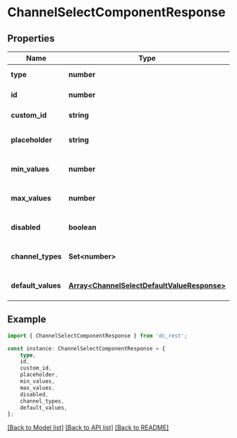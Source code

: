 # ChannelSelectComponentResponse


## Properties

Name | Type | Description | Notes
------------ | ------------- | ------------- | -------------
**type** | **number** |  | [default to undefined]
**id** | **number** |  | [default to undefined]
**custom_id** | **string** |  | [default to undefined]
**placeholder** | **string** |  | [optional] [default to undefined]
**min_values** | **number** |  | [optional] [default to undefined]
**max_values** | **number** |  | [optional] [default to undefined]
**disabled** | **boolean** |  | [optional] [default to undefined]
**channel_types** | **Set&lt;number&gt;** |  | [optional] [default to undefined]
**default_values** | [**Array&lt;ChannelSelectDefaultValueResponse&gt;**](ChannelSelectDefaultValueResponse.md) |  | [optional] [default to undefined]

## Example

```typescript
import { ChannelSelectComponentResponse } from 'dc_rest';

const instance: ChannelSelectComponentResponse = {
    type,
    id,
    custom_id,
    placeholder,
    min_values,
    max_values,
    disabled,
    channel_types,
    default_values,
};
```

[[Back to Model list]](../README.md#documentation-for-models) [[Back to API list]](../README.md#documentation-for-api-endpoints) [[Back to README]](../README.md)
